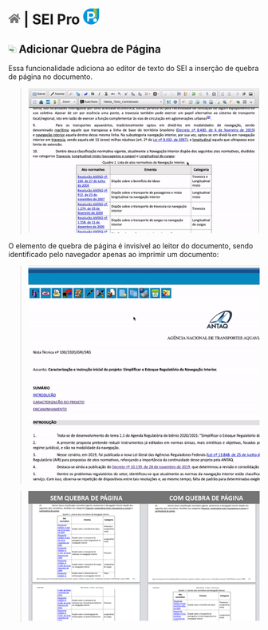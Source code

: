 # [![Home](../img/home.png)](../) |  SEI Pro ![Icone](../img/icon-32.png)

## ![SEI Pro Quebra de Página](../img/icon-quebrapagina.png) Adicionar Quebra de Página

Essa funcionalidade adiciona ao editor de texto do SEI a inserção de quebra de página no documento.

> ![Tela Estilo de Tabelas](../img/tela-quebrapagina.gif) 

O elemento de quebra de página é invisível ao leitor do documento, sendo identificado pelo navegador apenas ao imprimir um documento:

> ![Tela Estilo de Tabelas](../img/tela-quebrapagina2.gif) 

> ![Tela Estilo de Tabelas](../img/tela-quebrapagina3.png) 

